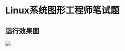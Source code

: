 # Linux系统图形工程师笔试题
## 运行效果图
![](https://pic2.zhimg.com/100/v2-b66b8f9919e9cbfd6c70bae3d100b64d_r.jpg)
